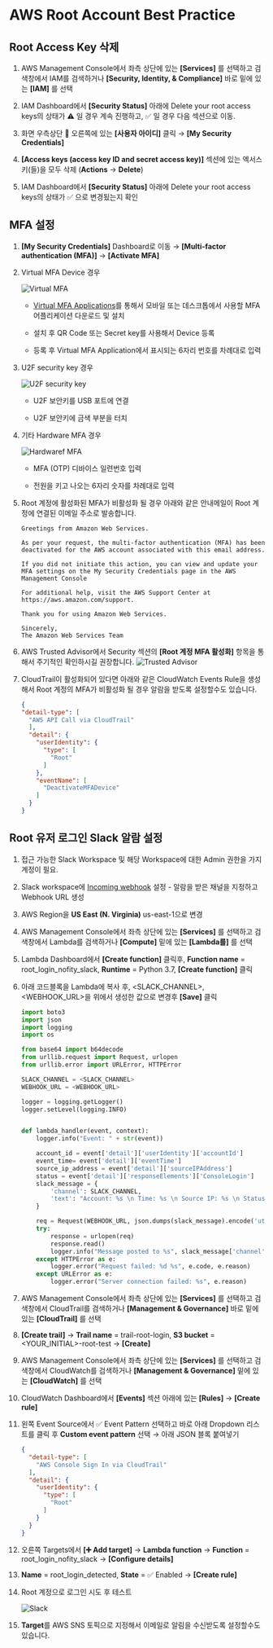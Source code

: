 # AWS Root Account Best Practice

## Root Access Key 삭제

1. AWS Management Console에서 좌측 상단에 있는 **[Services]** 를 선택하고 검색창에서 IAM를 검색하거나 **[Security, Identity, & Compliance]** 바로 밑에 있는 **[IAM]** 를 선택

2. IAM Dashboard에서 **[Security Status]** 아래에 Delete your root access keys의 상태가 :warning: 일 경우 계속 진행하고, :white_check_mark: 일 경우 다음 섹션으로 이동.

3. 화면 우측상단 :bell: 오른쪽에 있는 **[사용자 아이디]**  클릭 &rightarrow; **[My Security Credentials]**

4. **[Access keys (access key ID and secret access key)]** 섹션에 있는 엑서스키(들)을 모두 삭제 (**Actions** &rightarrow; **Delete**)

5. IAM Dashboard에서 **[Security Status]** 아래에 Delete your root access keys의 상태가 :white_check_mark: 으로 변경됬는지 확인

## MFA 설정

1. **[My Security Credentials]** Dashboard로 이동 &rightarrow; **[Multi-factor authentication (MFA)]** &rightarrow; **[Activate MFA]**

2. Virtual MFA Device 경우

    ![Virtual MFA](media/vmfa.png)

    - [Virtual MFA Applications](https://aws.amazon.com/iam/features/mfa/)를 통해서 모바일 또는 데스크톱에서 사용할 MFA 어플리케이션 다운로드 및 설치

    - 설치 후 QR Code 또는 Secret key를 사용해서 Device 등록

    - 등록 후 Virtual MFA Application에서 표시되는 6자리 번호를 차례대로 입력

3. U2F security key 경우

    ![U2F security key](media/u2f.png)

    - U2F 보안키를 USB 포트에 연결

    - U2F 보안키에 금색 부분을 터치

4. 기타 Hardware MFA 경우

    ![Hardwaref MFA](media/hmfa.png)

    - MFA (OTP) 디바이스 일련번호 입력

    - 전원을 키고 나오는 6자리 숫자를 차례대로 입력

5. Root 계정에 활성화된 MFA가 비활성화 될 경우 아래와 같은 안내메일이 Root 계정에 연결된 이메일 주소로 발송합니다.

   ```text
   Greetings from Amazon Web Services.

   As per your request, the multi-factor authentication (MFA) has been deactivated for the AWS account associated with this email address.

   If you did not initiate this action, you can view and update your MFA settings on the My Security Credentials page in the AWS Management Console

   For additional help, visit the AWS Support Center at https://aws.amazon.com/support.

   Thank you for using Amazon Web Services.

   Sincerely,
   The Amazon Web Services Team
   ```

6. AWS Trusted Advisor에서 Security 섹션의 **[Root 계정 MFA 활성화]** 항목을 통해서 주기적인 확인하시길 권장합니다.
  ![Trusted Advisor](media/trustedadvisor.png)

7. CloudTrail이 활성화되어 있다면 아래와 같은 CloudWatch Events Rule을 생성해서 Root 계정의 MFA가 비활성화 될 경우 알람을 받도록 설정할수도 있습니다.

    ```json
    {
    "detail-type": [
      "AWS API Call via CloudTrail"
      ],
      "detail": {
        "userIdentity": {
          "type": [
            "Root"
          ]
        },
        "eventName": [
          "DeactivateMFADevice"
        ]
      }
    }
    ```

## Root 유저 로그인 Slack 알람 설정

1. 접근 가능한 Slack Workspace 및 해당 Workspace에 대한 Admin 권한을 가지 계정이 필요.

2. Slack workspace에 [Incoming webhook](https://my.slack.com/services/new/incoming-webhook) 설정 - 알람을 받은 채널을 지정하고 Webhook URL 생성

3. AWS Region을 **US East (N. Virginia)** us-east-1으로 변경

4. AWS Management Console에서 좌측 상단에 있는 **[Services]** 를 선택하고 검색창에서 Lambda를 검색하거나 **[Compute]** 밑에 있는 **[Lambda를]** 를 선택

5. Lambda Dashboard에서  **[Create function]** 클릭후,
  **Function name** = root_login_nofity_slack,
  **Runtime** = Python 3.7,
  **[Create function]** 클릭

6. 아래 코드블록을 Lambda에 복사 후, <SLACK_CHANNEL>, <WEBHOOK_URL>을 위에서 생성한 값으로 변경후 **[Save]** 클릭

    ```python
    import boto3
    import json
    import logging
    import os

    from base64 import b64decode
    from urllib.request import Request, urlopen
    from urllib.error import URLError, HTTPError

    SLACK_CHANNEL = <SLACK_CHANNEL>
    WEBHOOK_URL = <WEBHOOK_URL>

    logger = logging.getLogger()
    logger.setLevel(logging.INFO)


    def lambda_handler(event, context):
        logger.info("Event: " + str(event))

        account_id = event['detail']['userIdentity']['accountId']
        event_time= event['detail']['eventTime']
        source_ip_address = event['detail']['sourceIPAddress']
        status = event['detail']['responseElements']['ConsoleLogin']
        slack_message = {
            'channel': SLACK_CHANNEL,
            'text': "Account: %s \n Time: %s \n Source IP: %s \n Status: %s" % (account_id, event_time, source_ip_address, status)
        }

        req = Request(WEBHOOK_URL, json.dumps(slack_message).encode('utf-8'))
        try:
            response = urlopen(req)
            response.read()
            logger.info("Message posted to %s", slack_message['channel'])
        except HTTPError as e:
            logger.error("Request failed: %d %s", e.code, e.reason)
        except URLError as e:
            logger.error("Server connection failed: %s", e.reason)
    ```

7. AWS Management Console에서 좌측 상단에 있는 **[Services]** 를 선택하고 검색창에서 CloudTrail를 검색하거나 **[Management & Governance]** 바로 밑에 있는 **[CloudTrail]** 를 선택

8. **[Create trail]** &rightarrow; **Trail name** = trail-root-login, **S3 bucket** = <YOUR_INITIAL>-root-test &rightarrow; **[Create]**

9. AWS Management Console에서 좌측 상단에 있는 **[Services]** 를 선택하고 검색창에서 CloudWatch를 검색하거나 **[Management & Governance]** 밑에 있는 **[CloudWatch]** 를 선택

10. CloudWatch Dashboard에서 **[Events]** 섹션 아래에 있는 **[Rules]** &rightarrow; **[Create rule]**

11. 왼쪽 Event Source에서 :white_check_mark: Event Pattern 선택하고 바로 아래 Dropdown 리스트를 클릭 후 **Custom event pattern** 선택 &rightarrow; 아래 JSON 블록 붙여넣기

    ```json
    {
      "detail-type": [
        "AWS Console Sign In via CloudTrail"
      ],
      "detail": {
        "userIdentity": {
          "type": [
            "Root"
          ]
        }
      }
    }
    ```

12. 오른쪽 Targets에서 **[:heavy_plus_sign: Add target]** &rightarrow; **Lambda function** &rightarrow; **Function** = root_login_nofity_slack &rightarrow; **[Configure details]**

13. **Name** = root_login_detected, **State** = :white_check_mark: Enabled &rightarrow; **[Create rule]**

14. Root 계정으로 로그인 시도 후 테스트

    ![Slack](media/slack.png)

15. **Target**를 AWS SNS 토픽으로 지정해서 이메일로 알림을 수신받도록 설정할수도 있습니다.
